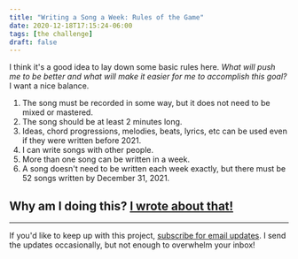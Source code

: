 ```yaml
---
title: "Writing a Song a Week: Rules of the Game"
date: 2020-12-18T17:15:24-06:00
tags: [the challenge]
draft: false
---
```

I think it's a good idea to lay down some basic rules here. *What will push me to be better and what will make it easier for me to accomplish this goal?* I want a nice balance.

1. The song must be recorded in some way, but it does not need to be mixed or mastered.
2. The song should be at least 2 minutes long.
3. Ideas, chord progressions, melodies, beats, lyrics, etc can be used even if they were written before 2021.
4. I can write songs with other people.
5. More than one song can be written in a week.
6. A song doesn't need to be written each week exactly, but there must be 52 songs written by December 31, 2021.

## Why am I doing this? [I wrote about that!](https://writingasongaweek.com/posts/why)

* * *

If you'd like to keep up with this project, [subscribe for email updates](https://tinyletter.com/writingasongaweek). I send the updates occasionally, but not enough to overwhelm your inbox!